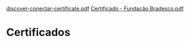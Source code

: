 [discover-conectar-certificate.pdf](https://github.com/Gussball/Certificados/files/9627889/discover-conectar-certificate.pdf)
[Certificado - Fundação Bradesco.pdf](https://github.com/Gussball/Certificados/files/9627890/Certificado.-.Fundacao.Bradesco.pdf)
# Certificados

